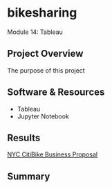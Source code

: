 # bikesharing
Module 14: Tableau


## Project Overview
The purpose of this project

## Software & Resources
- Tableau
- Jupyter Notebook

## Results 


[NYC CitiBike Business Proposal](https://public.tableau.com/app/profile/vanessa.aczon/viz/BikesharingAnalysis_16326408649250/CitiBikeAnalysis)

## Summary




